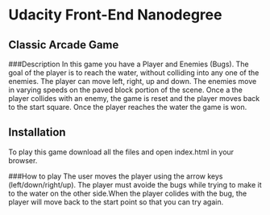 # Udacity Front-End Nanodegree
## Classic Arcade Game

###Description
In this game you have a Player and Enemies (Bugs). The goal of the player is to reach the water, without colliding into any one of the enemies. The player can move left, right, up and down. The enemies move in varying speeds on the paved block portion of the scene. Once a the player collides with an enemy, the game is reset and the player moves back to the start square. Once the player reaches the water the game is won.

## Installation
To play this game download all the files and open index.html in your browser.

###How to play
The user moves the player using the arrow keys (left/down/right/up).
The player must avoide the bugs while trying to make it to the water on the other side.When the player colides with the bug, the player will move back to the start point so that you can try again.


